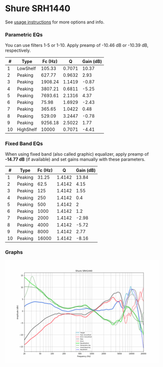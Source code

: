 # Shure SRH1440
See [usage instructions](https://github.com/jaakkopasanen/AutoEq#usage) for more options and info.

### Parametric EQs
You can use filters 1-5 or 1-10. Apply preamp of -10.46 dB or -10.39 dB, respectively.

|   # | Type      |   Fc (Hz) |      Q |   Gain (dB) |
|-----|-----------|-----------|--------|-------------|
|   1 | LowShelf  |    105.33 | 0.7071 |       10.37 |
|   2 | Peaking   |    627.77 | 0.9632 |        2.93 |
|   3 | Peaking   |   1908.24 | 1.1419 |       -0.87 |
|   4 | Peaking   |   3807.21 | 0.6811 |       -5.25 |
|   5 | Peaking   |   7693.61 | 2.1316 |        4.37 |
|   6 | Peaking   |     75.98 | 1.6929 |       -2.43 |
|   7 | Peaking   |    365.65 | 1.0422 |        0.48 |
|   8 | Peaking   |    529.09 | 3.2447 |       -0.78 |
|   9 | Peaking   |   9256.18 | 2.5022 |        1.77 |
|  10 | HighShelf |  10000    | 0.7071 |       -4.41 |

### Fixed Band EQs
When using fixed band (also called graphic) equalizer, apply preamp of **-14.77 dB** (if available) and set gains manually with these parameters.

|   # | Type    |   Fc (Hz) |      Q |   Gain (dB) |
|-----|---------|-----------|--------|-------------|
|   1 | Peaking |     31.25 | 1.4142 |       13.84 |
|   2 | Peaking |     62.5  | 1.4142 |        4.15 |
|   3 | Peaking |    125    | 1.4142 |        1.55 |
|   4 | Peaking |    250    | 1.4142 |        0.4  |
|   5 | Peaking |    500    | 1.4142 |        2    |
|   6 | Peaking |   1000    | 1.4142 |        1.2  |
|   7 | Peaking |   2000    | 1.4142 |       -2.98 |
|   8 | Peaking |   4000    | 1.4142 |       -5.72 |
|   9 | Peaking |   8000    | 1.4142 |        2.77 |
|  10 | Peaking |  16000    | 1.4142 |       -8.16 |

### Graphs
![](./Shure%20SRH1440.png)
